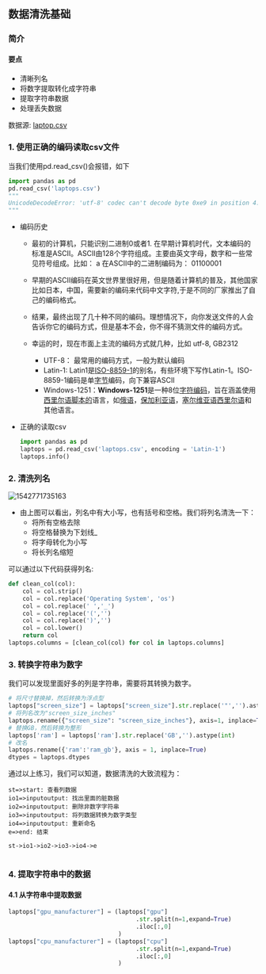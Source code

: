 ## 数据清洗基础

### 简介

#### 要点

+ 清晰列名
+ 将数字提取转化成字符串
+ 提取字符串数据
+ 处理丢失数据

数据源: [laptop.csv](https://dsserver-prod-resources-1.s3.amazonaws.com/293/laptops.csv?versionId=RUPhIRrnIgfa9B297QuweDK_2iiDM0_p)

### 1. 使用正确的编码读取csv文件

当我们使用pd.read_csv()会报错，如下

```python
import pandas as pd 
pd.read_csv('laptops.csv')
"""
UnicodeDecodeError: 'utf-8' codec can't decode byte 0xe9 in position 4: invalid continuation byte
"""
```

+ 编码历史

  + 最初的计算机，只能识别二进制0或者1. 在早期计算机时代，文本编码的标准是ASCII。ASCII由128个字符组成。主要由英文字母，数字和一些常见符号组成。比如： a 在ASCII中的二进制编码为： 01100001
  + 早期的ASCII编码在英文世界里很好用，但是随着计算机的普及，其他国家比如日本，中国，需要新的编码来代码中文字符,于是不同的厂家推出了自己的编码格式。

  + 结果，最终出现了几十种不同的编码。理想情况下，向你发送文件的人会告诉你它的编码方式，但是基本不会，你不得不猜测文件的编码方式。
  + 幸运的时，现在市面上主流的编码方式就几种，比如 utf-8, GB2312
    + UTF-8： 最常用的编码方式，一般为默认编码
    + Latin-1: Latin1是[ISO-8859-1](https://baike.baidu.com/item/ISO-8859-1)的别名，有些环境下写作Latin-1。ISO-8859-1编码是单[字节](https://baike.baidu.com/item/%E5%AD%97%E8%8A%82/1096318)编码，向下兼容ASCII
    + Windows-1251：**Windows-1251**是一种8位[字符编码](https://en.wikipedia.org/wiki/Character_encoding)，旨在涵盖使用[西里尔语脚本的](https://en.wikipedia.org/wiki/Cyrillic_script)语言，如[俄语](https://en.wikipedia.org/wiki/Russian_language)，[保加利亚语](https://en.wikipedia.org/wiki/Bulgarian_language)，[塞尔维亚语西里尔语](https://en.wikipedia.org/wiki/Serbian_Cyrillic_alphabet)和其他语言。

+ 正确的读取csv

  ```python
  import pandas as pd
  laptops = pd.read_csv('laptops.csv', encoding = 'Latin-1')
  laptops.info()
  ```

### 2. 清洗列名

![1542771735163](https://note.youdao.com/yws/public/resource/371c2fb4902a2c0e913bbaf203db161b/xmlnote/5648CC4C662C4DA38F22E16FA59A41D9/3503)

+ 由上图可以看出，列名中有大小写，也有括号和空格。我们将列名清洗一下：
  + 将所有空格去除
  + 将空格替换为下划线_
  + 将字母转化为小写
  + 将长列名缩短

可以通过以下代码获得列名:

```python
def clean_col(col):
    col = col.strip()
    col = col.replace('Operating System', 'os')
    col = col.replace(' ','_')
    col = col.replace('(','')
    col = col.replace(')','')
    col = col.lower()
    return col
laptops.columns = [clean_col(col) for col in laptops.columns]
```

### 3. 转换字符串为数字

我们可以发现里面好多的列是字符串，需要将其转换为数字。

```python
# 将尺寸替换掉，然后转换为浮点型
laptops["screen_size"] = laptops["screen_size"].str.replace('"','').astype(float)
# 将列名改为"screen_size_inches"
laptops.rename({"screen_size": "screen_size_inches"}, axis=1, inplace=True)
# 替换GB，然后转换为整形
laptops['ram'] = laptops['ram'].str.replace('GB','').astype(int)
# 改名
laptops.rename({'ram':'ram_gb'}, axis = 1, inplace=True)
dtypes = laptops.dtypes
```

通过以上练习，我们可以知道，数据清洗的大致流程为：

```flow
st=>start: 查看列数据
io1=>inputoutput: 找出里面的脏数据
io2=>inputoutput: 删除非数字字符串
io3=>inputoutput: 将列数据转换为数字类型
io4=>inputoutput: 重新命名
e=>end: 结束

st->io1->io2->io3->io4->e


```

### 4. 提取字符串中的数据

#### 4.1 从字符串中提取数据

```python
laptops["gpu_manufacturer"] = (laptops["gpu"]
                                    .str.split(n=1,expand=True)
                                    .iloc[:,0]
                               )
laptops["cpu_manufacturer"] = (laptops["cpu"]
                                    .str.split(n=1,expand=True)
                                    .iloc[:,0]
                               )
```



